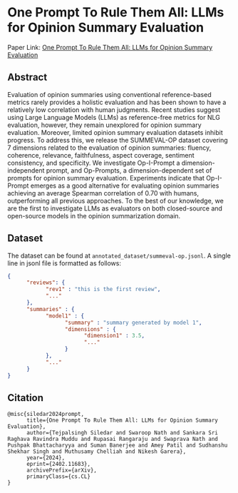 # One Prompt To Rule Them All: LLMs for Opinion Summary Evaluation

Paper Link: [One Prompt To Rule Them All: LLMs for Opinion Summary Evaluation](https://arxiv.org/abs/2402.11683)

## Abstract
Evaluation of opinion summaries using conventional reference-based metrics rarely provides a holistic evaluation and has been shown to have a relatively low correlation with human judgments. Recent studies suggest using Large Language Models (LLMs) as reference-free metrics for NLG evaluation, however, they remain unexplored for opinion summary evaluation. Moreover, limited opinion summary evaluation datasets inhibit progress. To address this, we release the SUMMEVAL-OP dataset covering 7 dimensions related to the evaluation of opinion summaries: fluency, coherence, relevance, faithfulness, aspect coverage, sentiment consistency, and specificity. We investigate Op-I-Prompt a dimension-independent prompt, and Op-Prompts, a dimension-dependent set of prompts for opinion summary evaluation. Experiments indicate that Op-I-Prompt emerges as a good alternative for evaluating opinion summaries achieving an average Spearman correlation of 0.70 with humans, outperforming all previous approaches. To the best of our knowledge, we are the first to investigate LLMs as evaluators on both closed-source and open-source models in the opinion summarization domain.

## Dataset
The dataset can be found at `annotated_dataset/summeval-op.jsonl`. A single line in jsonl file is formatted as follows:
```json
{
      "reviews": {
            "rev1" : "this is the first review",
            "..."
      },
      "summaries" : {
            "model1" : {
                  "summary" : "summary generated by model 1",
                  "dimensions" : {
                        "dimension1" : 3.5,
                        "..."
                  }
            },
            "..."
      }
}
```

## Citation
```
@misc{siledar2024prompt,
      title={One Prompt To Rule Them All: LLMs for Opinion Summary Evaluation}, 
      author={Tejpalsingh Siledar and Swaroop Nath and Sankara Sri Raghava Ravindra Muddu and Rupasai Rangaraju and Swaprava Nath and Pushpak Bhattacharyya and Suman Banerjee and Amey Patil and Sudhanshu Shekhar Singh and Muthusamy Chelliah and Nikesh Garera},
      year={2024},
      eprint={2402.11683},
      archivePrefix={arXiv},
      primaryClass={cs.CL}
}
```